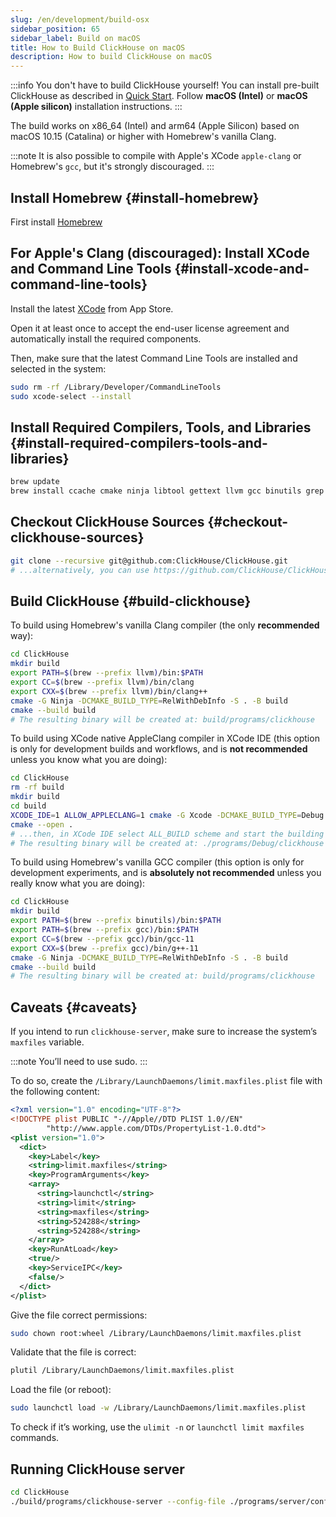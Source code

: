 ```yaml
---
slug: /en/development/build-osx
sidebar_position: 65
sidebar_label: Build on macOS
title: How to Build ClickHouse on macOS
description: How to build ClickHouse on macOS
---
```


:::info You don't have to build ClickHouse yourself!
You can install pre-built ClickHouse as described in [Quick Start](https://clickhouse.com/#quick-start). Follow **macOS (Intel)** or **macOS (Apple silicon)** installation instructions.
:::

The build works on x86_64 (Intel) and arm64 (Apple Silicon) based on macOS 10.15 (Catalina) or higher with Homebrew's vanilla Clang.

:::note
It is also possible to compile with Apple's XCode `apple-clang` or Homebrew's `gcc`, but it's strongly discouraged.
:::

## Install Homebrew {#install-homebrew}

First install [Homebrew](https://brew.sh/)

## For Apple's Clang (discouraged): Install XCode and Command Line Tools {#install-xcode-and-command-line-tools}

Install the latest [XCode](https://apps.apple.com/am/app/xcode/id497799835?mt=12) from App Store.

Open it at least once to accept the end-user license agreement and automatically install the required components.

Then, make sure that the latest Command Line Tools are installed and selected in the system:

``` bash
sudo rm -rf /Library/Developer/CommandLineTools
sudo xcode-select --install
```

## Install Required Compilers, Tools, and Libraries {#install-required-compilers-tools-and-libraries}

``` bash
brew update
brew install ccache cmake ninja libtool gettext llvm gcc binutils grep findutils
```

## Checkout ClickHouse Sources {#checkout-clickhouse-sources}

``` bash
git clone --recursive git@github.com:ClickHouse/ClickHouse.git
# ...alternatively, you can use https://github.com/ClickHouse/ClickHouse.git as the repo URL.
```

## Build ClickHouse {#build-clickhouse}

To build using Homebrew's vanilla Clang compiler (the only **recommended** way):

``` bash
cd ClickHouse
mkdir build
export PATH=$(brew --prefix llvm)/bin:$PATH
export CC=$(brew --prefix llvm)/bin/clang
export CXX=$(brew --prefix llvm)/bin/clang++
cmake -G Ninja -DCMAKE_BUILD_TYPE=RelWithDebInfo -S . -B build
cmake --build build
# The resulting binary will be created at: build/programs/clickhouse
```

To build using XCode native AppleClang compiler in XCode IDE (this option is only for development builds and workflows, and is **not recommended** unless you know what you are doing):

``` bash
cd ClickHouse
rm -rf build
mkdir build
cd build
XCODE_IDE=1 ALLOW_APPLECLANG=1 cmake -G Xcode -DCMAKE_BUILD_TYPE=Debug -DENABLE_JEMALLOC=OFF ..
cmake --open .
# ...then, in XCode IDE select ALL_BUILD scheme and start the building process.
# The resulting binary will be created at: ./programs/Debug/clickhouse
```

To build using Homebrew's vanilla GCC compiler (this option is only for development experiments, and is **absolutely not recommended** unless you really know what you are doing):

``` bash
cd ClickHouse
mkdir build
export PATH=$(brew --prefix binutils)/bin:$PATH
export PATH=$(brew --prefix gcc)/bin:$PATH
export CC=$(brew --prefix gcc)/bin/gcc-11
export CXX=$(brew --prefix gcc)/bin/g++-11
cmake -G Ninja -DCMAKE_BUILD_TYPE=RelWithDebInfo -S . -B build
cmake --build build
# The resulting binary will be created at: build/programs/clickhouse
```

## Caveats {#caveats}

If you intend to run `clickhouse-server`, make sure to increase the system’s `maxfiles` variable.

:::note
You’ll need to use sudo.
:::

To do so, create the `/Library/LaunchDaemons/limit.maxfiles.plist` file with the following content:

``` xml
<?xml version="1.0" encoding="UTF-8"?>
<!DOCTYPE plist PUBLIC "-//Apple//DTD PLIST 1.0//EN"
        "http://www.apple.com/DTDs/PropertyList-1.0.dtd">
<plist version="1.0">
  <dict>
    <key>Label</key>
    <string>limit.maxfiles</string>
    <key>ProgramArguments</key>
    <array>
      <string>launchctl</string>
      <string>limit</string>
      <string>maxfiles</string>
      <string>524288</string>
      <string>524288</string>
    </array>
    <key>RunAtLoad</key>
    <true/>
    <key>ServiceIPC</key>
    <false/>
  </dict>
</plist>
```

Give the file correct permissions:

``` bash
sudo chown root:wheel /Library/LaunchDaemons/limit.maxfiles.plist
```

Validate that the file is correct:

``` bash
plutil /Library/LaunchDaemons/limit.maxfiles.plist
```

Load the file (or reboot):

``` bash
sudo launchctl load -w /Library/LaunchDaemons/limit.maxfiles.plist
```

To check if it’s working, use the `ulimit -n` or `launchctl limit maxfiles` commands.

## Running ClickHouse server

``` bash
cd ClickHouse
./build/programs/clickhouse-server --config-file ./programs/server/config.xml
```



